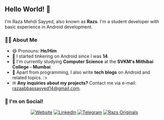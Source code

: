 ## Hello World! 👋
I'm Raza Mehdi Sayyed, also known as **Razs**.  I'm a student developer with basic experience in Android development.

### 👨‍💻 About Me
- 😄 Pronouns: **He/Him**
- 🧒 I started tinkering on Android since I was **14**.
- 🎒 I'm currently studying **Computer Science** at the **SVKM's Mithibai College - Mumbai**.
- 🤖 Apart from programming, I also write **tech blogs** on Android and related topics.  :>
- ✉ **Any inquiries about my projects?** Contact me via e-mail: [razaabbassayyed14@gmail.com](mailto:razaabbassayyed14@gmail.com).

### 📣 I'm on Social!
<div class="cl-preview-section" align="center"><p><a href="https://raza.razsoriginals.com"><img src="https://img.shields.io/badge/Website-%231572B6.svg?style=for-the-badge&amp;logo=google-chrome&amp;logoColor=white" alt="Website"></a> <a href="https://www.linkedin.com/in/raza-sayyed/"><img src="https://img.shields.io/badge/Raza Sayyed-%231DA1F2.svg?style=for-the-badge&amp;logo=LinkedIn&amp;logoColor=white" alt="LinkedIn"></a> <a href="https://t.me/razs_redirect/6"><img src="https://img.shields.io/badge/Telegram-2CA5E0?style=for-the-badge&logo=telegram&logoColor=white" alt="Telegram"></a> <a href="https://razsorignials.com"><img src="https://img.shields.io/badge/Razs Originals!-3DDC84?style=for-the-badge&logo=android&logoColor=white" alt="Razs Originals"></a></p>
</div>
